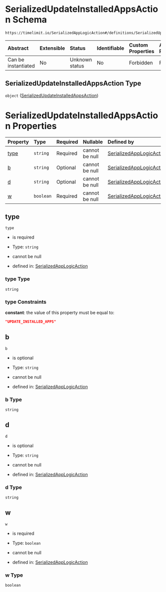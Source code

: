 # SerializedUpdateInstalledAppsAction Schema

```txt
https://timelimit.io/SerializedAppLogicAction#/definitions/SerializedUpdateInstalledAppsAction
```



| Abstract            | Extensible | Status         | Identifiable | Custom Properties | Additional Properties | Access Restrictions | Defined In                                                                                            |
| :------------------ | :--------- | :------------- | :----------- | :---------------- | :-------------------- | :------------------ | :---------------------------------------------------------------------------------------------------- |
| Can be instantiated | No         | Unknown status | No           | Forbidden         | Forbidden             | none                | [SerializedAppLogicAction.schema.json\*](SerializedAppLogicAction.schema.json "open original schema") |

## SerializedUpdateInstalledAppsAction Type

`object` ([SerializedUpdateInstalledAppsAction](serializedapplogicaction-definitions-serializedupdateinstalledappsaction.md))

# SerializedUpdateInstalledAppsAction Properties

| Property      | Type      | Required | Nullable       | Defined by                                                                                                                                                                                                                               |
| :------------ | :-------- | :------- | :------------- | :--------------------------------------------------------------------------------------------------------------------------------------------------------------------------------------------------------------------------------------- |
| [type](#type) | `string`  | Required | cannot be null | [SerializedAppLogicAction](serializedapplogicaction-definitions-serializedupdateinstalledappsaction-properties-type.md "https://timelimit.io/SerializedAppLogicAction#/definitions/SerializedUpdateInstalledAppsAction/properties/type") |
| [b](#b)       | `string`  | Optional | cannot be null | [SerializedAppLogicAction](serializedapplogicaction-definitions-serializedupdateinstalledappsaction-properties-b.md "https://timelimit.io/SerializedAppLogicAction#/definitions/SerializedUpdateInstalledAppsAction/properties/b")       |
| [d](#d)       | `string`  | Optional | cannot be null | [SerializedAppLogicAction](serializedapplogicaction-definitions-serializedupdateinstalledappsaction-properties-d.md "https://timelimit.io/SerializedAppLogicAction#/definitions/SerializedUpdateInstalledAppsAction/properties/d")       |
| [w](#w)       | `boolean` | Required | cannot be null | [SerializedAppLogicAction](serializedapplogicaction-definitions-serializedupdateinstalledappsaction-properties-w.md "https://timelimit.io/SerializedAppLogicAction#/definitions/SerializedUpdateInstalledAppsAction/properties/w")       |

## type



`type`

* is required

* Type: `string`

* cannot be null

* defined in: [SerializedAppLogicAction](serializedapplogicaction-definitions-serializedupdateinstalledappsaction-properties-type.md "https://timelimit.io/SerializedAppLogicAction#/definitions/SerializedUpdateInstalledAppsAction/properties/type")

### type Type

`string`

### type Constraints

**constant**: the value of this property must be equal to:

```json
"UPDATE_INSTALLED_APPS"
```

## b



`b`

* is optional

* Type: `string`

* cannot be null

* defined in: [SerializedAppLogicAction](serializedapplogicaction-definitions-serializedupdateinstalledappsaction-properties-b.md "https://timelimit.io/SerializedAppLogicAction#/definitions/SerializedUpdateInstalledAppsAction/properties/b")

### b Type

`string`

## d



`d`

* is optional

* Type: `string`

* cannot be null

* defined in: [SerializedAppLogicAction](serializedapplogicaction-definitions-serializedupdateinstalledappsaction-properties-d.md "https://timelimit.io/SerializedAppLogicAction#/definitions/SerializedUpdateInstalledAppsAction/properties/d")

### d Type

`string`

## w



`w`

* is required

* Type: `boolean`

* cannot be null

* defined in: [SerializedAppLogicAction](serializedapplogicaction-definitions-serializedupdateinstalledappsaction-properties-w.md "https://timelimit.io/SerializedAppLogicAction#/definitions/SerializedUpdateInstalledAppsAction/properties/w")

### w Type

`boolean`
